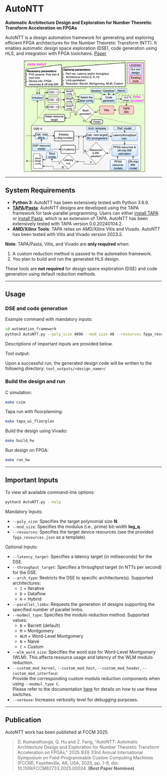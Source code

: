 # AutoNTT

**Automatic Architecture Design and Exploration for Number Theoretic Transform Acceleration on FPGAs**

AutoNTT is a design automation framework for generating and exploring efficient FPGA architectures for the Number Theoretic Transform (NTT). It enables automatic design space exploration (DSE), code generation using HLS, and integration with FPGA toolchains. [Paper](https://ieeexplore.ieee.org/document/11008967)

<div align="center">
  <img src="DSE_flowchart.png" alt="Diagram" width="400"/>
</div>

---

## System Requirements

- **Python 3**: AutoNTT has been extensively tested with Python 3.6.9.
- **[TAPA](https://github.com/UCLA-VAST/tapa)/[Pasta](https://github.com/SFU-HiAccel/pasta)**: AutoNTT designs are developed using the TAPA framework for task-parallel programming. Users can either [install TAPA](https://tapa.readthedocs.io/en/main/user/installation.html) or [install Pasta](https://github.com/SFU-HiAccel/pasta#installation), which is an extension of TAPA. AutoNTT has been extensively tested with TAPA version 0.0.20240104.2.
- **AMD/Xilinx Tools**: TAPA relies on AMD/Xilinx Vitis and Vivado. AutoNTT has been tested with Vitis and Vivado version 2023.2.

**Note**: TAPA/Pasta, Vitis, and Vivado are **only required** when:
1. A custom reduction method is passed to the automation framework.
2. You plan to build and run the generated HLS design.

These tools are **not required** for design space exploration (DSE) and code generation using default reduction methods.

---

## Usage

### DSE and code generation

Example command with mandatory inputs:

```bash
cd automation_framework
python3 AutoNTT.py --poly_size 4096 --mod_size 48 --resources fpga_resources.json
```
Descriptions of important inputs are provided below.

Tool output:

Upon a successful run, the generated design code will be written to the following directory: `tool_outputs/<design_name>/`

### Build the design and run

C simulation:

```bash
make csim
```
Tapa run with floorplanning:

```bash
make tapa_wi_floorplan
```

Build the design using Vivado:

```bash
make build_hw
```

Run design on FPGA:

```bash
make run_hw
```

---

## Important Inputs

To view all available command-line options:

```bash
python3 AutoNTT.py --help
```

Mandatory Inputs:

- `--poly_size`: Specifies the target polynomial size **N**.  
- `--mod_size`: Specifies the modulus (i.e., prime) bit-width **log_q**.  
- `--resources`: Specifies the target device resources (see the provided `fpga_resources.json` as a template).  

Optional Inputs:

- `--latency_target`: Specifies a latency target (in milliseconds) for the DSE.
- `--throughput_target`: Specifies a throughput target (in NTTs per second) for the DSE.
- `--arch_type`: Restricts the DSE to specific architecture(s). Supported architectures:
  - `I` = Iterative
  - `D` = Dataflow
  - `H` = Hybrid
- `--parallel_limbs`: Requests the generation of designs supporting the specified number of parallel limbs.  
- `--modmul_type`: Specifies the modulo reduction method. Supported values:
  - `B` = Barrett (default)  
  - `M` = Montgomery  
  - `WLM` = Word-Level Montgomery  
  - `N` = Naive  
  - `C` = Custom  
- `--wlm_word_size`: Specifies the word size for Word-Level Montgomery (WLM). This affects resource usage and latency of the WLM modulo reduction.  
- `--custom_mod_kernel`, `--custom_mod_host`, `--custom_mod_header`, `--custom_mod_interface`:  
  Provide the corresponding custom modulo reduction components when using `--modmul_type C`.  
  Please refer to the documentation [here](https://github.com/SFU-HiAccel/AutoNTT/tree/main/examples/modmul_types/custom_reductions) for details on how to use these switches.  
- `--verbose`: Increases verbosity level for debugging purposes.

---

## Publication

AutoNTT work has been published at FCCM 2025.
>D. Kumarathunga, Q. Hu and Z. Fang, "AutoNTT: Automatic Architecture Design and Exploration for Number Theoretic Transform Acceleration on FPGAs," 2025 IEEE 33rd Annual International Symposium on Field-Programmable Custom Computing Machines (FCCM), Fayetteville, AR, USA, 2025, pp. 1-9, doi: 10.1109/FCCM62733.2025.00024. **(Best Paper Nominee)**
